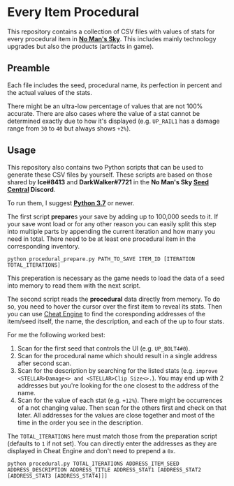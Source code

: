 # Every Item Procedural

This repository contains a collection of CSV files with values of stats for
every procedural item in [**No Man's Sky**](https://www.nomanssky.com/). This
includes mainly technology upgrades but also the products (artifacts in game).

## Preamble

Each file includes the seed, procedural name, its perfection in percent and the
actual values of the stats.

There might be an ultra-low percentage of values that are not 100% accurate. There are
also cases where the value of a stat cannot be determined exactly due to
how it's displayed (e.g. `UP_RAIL1` has a damage range from `30` to `40` but always
shows `+2%`).

## Usage

This repository also contains two Python scripts that can be used to generate
these CSV files by yourself. These scripts are based on those shared by
**Ice#8413** and **DarkWalker#7721** in the **No Man's Sky [Seed Central](https://discord.gg/AEXcap6) Discord**.

To run them, I suggest [**Python 3.7**](https://www.python.org) or newer.

The first script **prepare**s your save by adding up to 100,000 seeds to it.
If your save wont load or for any other reason you can easily split this step into
multiple parts by appending the current iteration and how many you need in total.
There need to be at least one procedural item in the corresponding inventory.

```
python procedural_prepare.py PATH_TO_SAVE ITEM_ID [ITERATION TOTAL_ITERATIONS]
```

This preperation is necessary as the game needs to load the data of a seed into memory
to read them with the next script.

The second script reads the **procedural** data directly from memory. To do so,
you need to hover the cursor over the first item to reveal its stats. Then you can use
[Cheat Engine](https://cheatengine.org/downloads.php) to find the coresponding
addresses of the item/seed itself, the name, the description, and each of the up to
four stats.

For me the following worked best:
1. Scan for the first seed that controls the UI (e.g. `UP_BOLT4#0`).
1. Scan for the procedural name which should result in a single address after second scan.
1. Scan for the description by searching for the listed stats (e.g. `improve <STELLAR>Damage<> and <STELLAR>Clip Size<>.`).
   You may end up with 2 addresses but you're looking for the one closest to
   the address of the name.
1. Scan for the value of each stat (e.g. `+12%`). There might be occurrences of a not changing value.
   Then scan for the others first and check on that later. All addresses for the values
   are close together and most of the time in the order you see in the description.

The `TOTAL_ITERATIONS` here must match those from the preparation script (defaults to
`1` if not set). You can directly enter the addresses as they are displayed in
Cheat Engine and don't need to prepend a `0x`.

```
python procedural.py TOTAL_ITERATIONS ADDRESS_ITEM_SEED ADDRESS_DESCRIPTION ADDRESS_TITLE ADDRESS_STAT1 [ADDRESS_STAT2 [ADDRESS_STAT3 [ADDRESS_STAT4]]]
```
